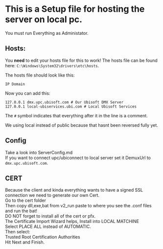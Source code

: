 # This is a Setup file for hosting the server on local pc.
You must run Everything as Administator.


## Hosts:
You **need** to edit your hosts file for this to work!
The hosts file can be found here: `C:\Windows\System32\drivers\etc\hosts`.

The hosts file should look like this:
```
IP Domain
```

Now you can add this:
```
127.0.0.1 dmx.upc.ubisoft.com # Our Ubisoft DMX Server
127.0.0.1 local-ubiservices.ubi.com # Local Ubisoft Services
```
The `#` symbol indicates that everything after it in the line is a comment.

We using local instead of public because that hasnt been reversed fully yet.

## Config
Take a look into ServerConfig.md\
If you want to connect upc/ubiconnect to local server set it DemuxUrl to `dmx.upc.ubisoft.com`.

## CERT
Because the client and kinda everything wants to have a signed SSL connection we need to generate our own Cert.\
Go to the cert folder\
Then copy dll,exe,bat from v2_run paste to where you see the .conf files and run the bat!\
DO NOT forget to install all of the cert or pfx.\
The Certificate Import Wizard helps, Install into LOCAL MATCHINE\
Select PLACE ALL instead of AUTOMATIC.\
Then select:\
Trusted Root Certification Authorities\
Hit Next and Finish.

